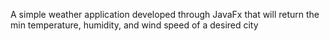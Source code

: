 A simple weather application developed through JavaFx that will return the min temperature, humidity, and wind speed of a desired city
